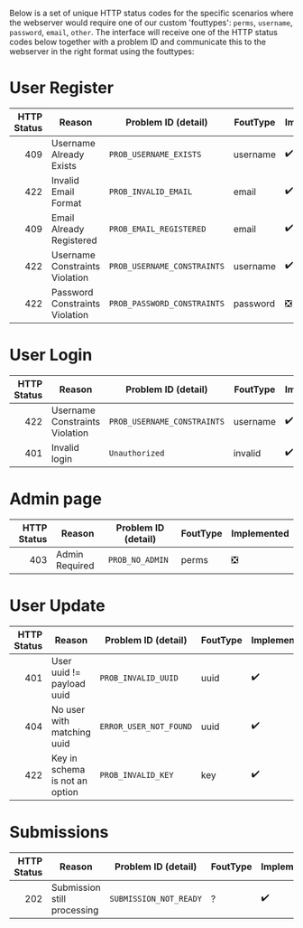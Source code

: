 Below is a set of unique HTTP status codes for the specific scenarios where the webserver would require one of our custom 'fouttypes': `perms`, `username`, `password`, `email`, `other`.
The interface will receive one of the HTTP status codes below together with a problem ID and communicate this to the webserver in the right format using the fouttypes:

# User Register

| HTTP Status | Reason                          | Problem ID (detail)          | FoutType | Implemented |
|------------:|---------------------------------|------------------------------|----------|-------------|
|         409 | Username Already Exists         | `PROB_USERNAME_EXISTS`       | username |     ✔️     |
|         422 | Invalid Email Format            | `PROB_INVALID_EMAIL`         | email    |     ✔️     |
|         409 | Email Already Registered        | `PROB_EMAIL_REGISTERED`      | email    |     ✔️     |
|         422 | Username Constraints Violation  | `PROB_USERNAME_CONSTRAINTS`  | username |     ✔️     |
|         422 | Password Constraints Violation  | `PROB_PASSWORD_CONSTRAINTS`  | password |     ❎     |

# User Login

| HTTP Status | Reason                          | Problem ID (detail)          | FoutType | Implemented |
|------------:|---------------------------------|------------------------------|----------|-------------|
|         422 | Username Constraints Violation  | `PROB_USERNAME_CONSTRAINTS`  | username |     ✔️     |
|         401 | Invalid login                   | `Unauthorized`               | invalid  |     ✔️     |

# Admin page

| HTTP Status | Reason                          | Problem ID (detail)          | FoutType | Implemented |
|------------:|---------------------------------|------------------------------|----------|-------------|
|         403 | Admin Required                  | `PROB_NO_ADMIN`              | perms    |     ❎     |

# User Update
| HTTP Status | Reason                          | Problem ID (detail)          | FoutType | Implemented |
|------------:|---------------------------------|------------------------------|----------|-------------|
|         401 | User uuid != payload uuid       | `PROB_INVALID_UUID`          | uuid     |     ✔️     |
|         404 | No user with matching uuid      | `ERROR_USER_NOT_FOUND`       | uuid     |     ✔️     |
|         422 | Key in schema is not an option  | `PROB_INVALID_KEY`           | key      |     ✔️     |

# Submissions
| HTTP Status | Reason                          | Problem ID (detail)          | FoutType | Implemented |
|------------:|---------------------------------|------------------------------|----------|-------------|
|         202 | Submission still processing     | `SUBMISSION_NOT_READY`       |     ?    |     ✔️     |
